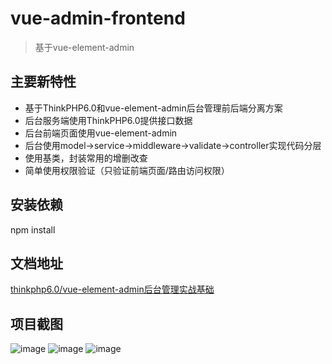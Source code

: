 vue-admin-frontend
===============

> 基于vue-element-admin

## 主要新特性

* 基于ThinkPHP6.0和vue-element-admin后台管理前后端分离方案
* 后台服务端使用ThinkPHP6.0提供接口数据
* 后台前端页面使用vue-element-admin
* 后台使用model->service->middleware->validate->controller实现代码分层
* 使用基类，封装常用的增删改查
* 简单使用权限验证（只验证前端页面/路由访问权限）

## 安装依赖
npm install

## 文档地址
[thinkphp6.0/vue-element-admin后台管理实战基础](https://www.kancloud.cn/zmshen/tp6-vue-element)

## 项目截图
![image](https://user-images.githubusercontent.com/48463236/116168642-7ef4a680-a735-11eb-96a2-0a5a17cc061e.png)
![image](https://user-images.githubusercontent.com/48463236/116168664-8c119580-a735-11eb-9bd1-fb65f3ad152c.png)
![image](https://user-images.githubusercontent.com/48463236/116168677-93d13a00-a735-11eb-8e96-2ee236da2b6a.png)
